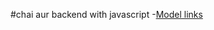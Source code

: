#chai aur backend
with javascript
-[Model links](https://app.eraser.io/workspace/YtPqZ1VogxGy1jzIDkzj?origin=share)